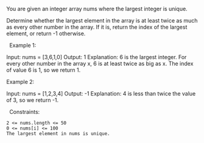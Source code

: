 You are given an integer array nums where the largest integer is unique.

Determine whether the largest element in the array is at least twice as much as every other number in the array. If it is, return the index of the largest element, or return -1 otherwise.

 
Example 1:

Input: nums = [3,6,1,0]
Output: 1
Explanation: 6 is the largest integer.
For every other number in the array x, 6 is at least twice as big as x.
The index of value 6 is 1, so we return 1.


Example 2:

Input: nums = [1,2,3,4]
Output: -1
Explanation: 4 is less than twice the value of 3, so we return -1.


 
Constraints:


	2 <= nums.length <= 50
	0 <= nums[i] <= 100
	The largest element in nums is unique.

